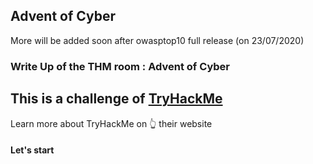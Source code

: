 ## Advent of Cyber 
More will be added soon after owasptop10 full release (on 23/07/2020)

### Write Up of the THM room : Advent of Cyber

## This is a challenge of [TryHackMe](https://tryhackme.com/ "TryHackMe")
Learn more about TryHackMe on :point_up_2: their website

#### Let's start 
